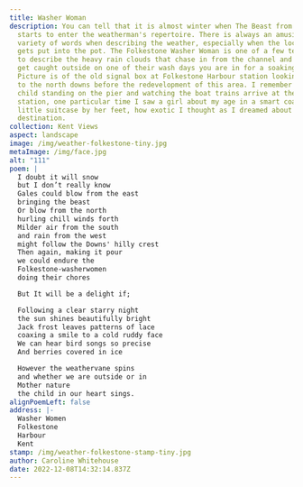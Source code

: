 ```yaml
---
title: Washer Woman
description: You can tell that it is almost winter when The Beast from the East
  starts to enter the weatherman's repertoire. There is always an amusing
  variety of words when describing the weather, especially when the locality
  gets put into the pot. The Folkestone Washer Woman is one of a few terms used
  to describe the heavy rain clouds that chase in from the channel and if you
  get caught outside on one of their wash days you are in for a soaking. The
  Picture is of the old signal box at Folkestone Harbour station looking across
  to the north downs before the redevelopment of this area. I remember as a
  child standing on the pier and watching the boat trains arrive at the harbour
  station, one particular time I saw a girl about my age in a smart coat with a
  little suitcase by her feet, how exotic I thought as I dreamed about her
  destination.
collection: Kent Views
aspect: landscape
image: /img/weather-folkestone-tiny.jpg
metaImage: /img/face.jpg
alt: "111"
poem: |
  I doubt it will snow 
  but I don’t really know
  Gales could blow from the east
  bringing the beast
  Or blow from the north 
  hurling chill winds forth
  Milder air from the south 
  and rain from the west
  might follow the Downs' hilly crest
  Then again, making it pour
  we could endure the 
  Folkestone-washerwomen 
  doing their chores

  But It will be a delight if;

  Following a clear starry night
  the sun shines beautifully bright 
  Jack frost leaves patterns of lace
  coaxing a smile to a cold ruddy face
  We can hear bird songs so precise 
  And berries covered in ice

  However the weathervane spins
  and whether we are outside or in
  Mother nature
  the child in our heart sings.
alignPoemLeft: false
address: |-
  Washer Women
  Folkestone
  Harbour
  Kent
stamp: /img/weather-folkestone-stamp-tiny.jpg
author: Caroline Whitehouse
date: 2022-12-08T14:32:14.837Z
---
```

